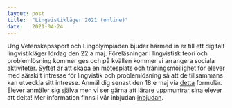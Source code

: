 ```yaml
---
layout: post
title:  "Lingvistikläger 2021 (online)"
date:   2021-04-24
---
```


Ung Vetenskapssport och Lingolympiaden bjuder härmed in er till ett digitalt lingvistikläger lördag den 22:a maj. Föreläsningar i lingvistisk teori och problemlösning kommer ges och på kvällen kommer vi arrangera sociala aktiviteter. Syftet är att skapa en mötesplats och träningsmöjlighet för elever med särskilt intresse för lingvistik och problemlösning så att de tillsammans kan utveckla sitt intresse. Anmäl dig senast den 18:e maj via [detta](https://forms.gle/PMWwxZsjMSxMZZSC6) formulär. Elever anmäler sig själva men vi ser gärna att lärare uppmuntrar sina elever att delta! Mer information finns i vår inbjudan [inbjudan](/assets/event_invites/20210424_inbjudan_linglager.pdf).
